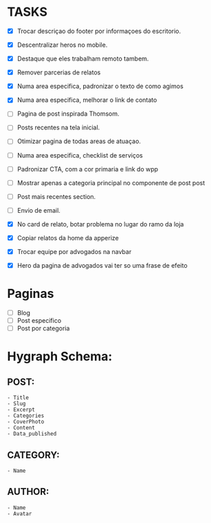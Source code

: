 # TASKS
  - [x] Trocar descriçao do footer por informaçoes do escritorio.
  - [x] Descentralizar heros no mobile.
  - [x] Destaque que eles trabalham remoto tambem.
  - [x] Remover parcerias de relatos
  - [x] Numa area especifica, padronizar o texto de como agimos
  - [x] Numa area especifica, melhorar o link de contato
  - [ ] Pagina de post inspirada Thomsom.
  - [ ] Posts recentes na tela inicial.
  - [ ] Otimizar pagina de todas areas de atuaçao.
  - [ ] Numa area especifica, checklist de serviços
  - [ ] Padronizar CTA, com a cor primaria e link do wpp
  - [ ] Mostrar apenas a categoria principal no componente de post post
  - [ ] Post mais recentes section.
  - [ ] Envio de email.

  - [x] No card de relato, botar problema no lugar do ramo da loja
  - [x] Copiar relatos da home da apperize
  - [x] Trocar equipe por advogados na navbar
  - [x] Hero da pagina de advogados vai ter so uma frase de efeito



# Paginas
  - [ ] Blog
  - [ ] Post especifico
  - [ ] Post por categoria

# Hygraph Schema:
  ## POST:
    - Title
    - Slug
    - Excerpt
    - Categories
    - CoverPhoto
    - Content
    - Data_published

  ## CATEGORY:
    - Name

  ## AUTHOR:
    - Name
    - Avatar
